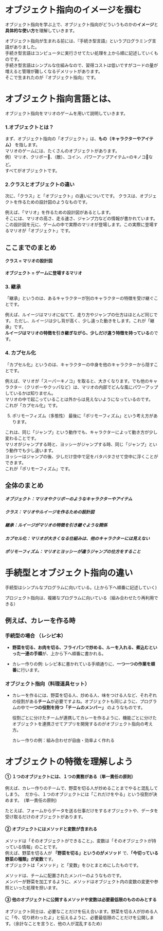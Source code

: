 # オブジェクト指向のイメージを掴む 
オブジェクト指向を学ぶ上で、オブジェクト指向がどういうものかの**イメージ**と**具体的な使い方**を理解していきます。    


オブジェクト指向が生まれる前には、『手続き型言語』というプログラミング言語がありました。  
手続き型言語はコンピュータに実行させてたい処理を上から順に記述していくものです。  
手続き型言語はシンプルな仕組みなので、習得コストは低いですがコードの量が増えると管理が難しくなるデメリットがあります。  
そこで生まれたのが『オブジェクト指向』です。  

# オブジェクト指向言語とは、  

オブジェクト指向をマリオのゲームを用いて説明していきます。  
### 1.オブジェクトとは？  

まず、オブジェクト指向の「オブジェクト」は、**もの（キャラクターやアイテム）** を指します。  
マリオのゲームには、たくさんのオブジェクトがあります。  
例）マリオ、クリボー🌰、（敵）、コイン、パワーアップアイテム⭐️のキノコ🍄など。  
すべてがオブジェクトです。 


### 2.クラスとオブジェクトの違い 

次に、「クラス」と「オブジェクト」の違いについてです。 クラスは、オブジェクトを作るための設計図のようなものです。

例えば、「マリオ」を作るための設計図があるとします。  
そこには、マリオの高さ、走る速さ、ジャンプ力などの情報が書かれています。  
この設計図を元に、ゲームの中で実際のマリオが登場します。この実際に登場するマリオが「オブジェクト」です。 


## ここまでのまとめ
#### クラス = マリオの設計図 

#### オブジェクト = ゲームに登場するマリオ
### 3. 継承
「継承」というのは、あるキャラクターが別のキャラクターの特徴を受け継ぐことです。

例えば、ルイージはマリオに似てて、走り方やジャンプの仕方はほとんど同じです。 
ただし、ルイージは少し背が高く、少し違った動きをします。これが「継承」です。  
**ルイージはマリオの特徴を引き継ぎながら、少しだけ違う特徴を持っている**のです。

### 4. カプセル化
「カプセル化」というのは、キャラクターの中身を他のキャラクターから隠すことです。

例えば、マリオが「スーパーキノコ」を取ると、大きくなります。でも他のキャラクター（クリボーやクッパなど）は、マリオの内部でどんな風にパワーアップしているかは知りません。  
マリオの中で起こっていることは外からは見えないようになっているのです。  
これが「カプセル化」です。

5. ポリモーフィズム（多態性）
最後に「ポリモーフィズム」という考え方があります。

これは、同じ「ジャンプ」という動作でも、キャラクターによって動き方が少し変わることです。  
マリオがジャンプする時と、ヨッシーがジャンプする時、同じ「ジャンプ」という動作でも少し違います。  
ヨッシーはジャンプの後、少しだけ空中で足をバタバタさせて空中に浮くことができます。  
これが「ポリモーフィズム」です。

## 全体のまとめ
##### オブジェクト：マリオやクリボーのようなキャラクターやアイテム  

##### クラス：マリオやルイージを作るための設計図  

##### 継承：ルイージがマリオの特徴を引き継ぐような関係  

##### カプセル化：マリオが大きくなる仕組みは、他のキャラクターには見えない  

##### ポリモーフィズム：マリオとヨッシーが違うジャンプの仕方をすること  


  
# 手続型とオブジェクト指向の違い

手続型はシンプルなプログラムに向いている。(上から下へ順番に記述していく)　 

プロジェクト指向は、複雑なプログラムに向いている（組み合わせたり再利用できる）    

## 例えば、カレーを作る時  
### 手続型の場合 （レシピ本）
- **野菜を切る、お肉を切る、フライパンで炒める、ルーを入れる、煮込むといった一連の手順**が、上から下へ順番に書かれる。
  
 - カレー作りの例: レシピ本に書かれている手順通りに、**一つ一つの作業を順番**に行います。


  ### オブジェクト指向（料理道具セット）
 - カレーを作るには、野菜を切る人、炒める人、味をつける人など、それぞれの役割がある**チーム**が必要ですよね。オブジェクトも同じように、プログラムの中で**一つの役割を持つ「チームのメンバー」** のようなものです。

   役割ごとに分けたチームが連携してカレーを作るように、機能ごとに分けたオブジェクトを連携させてアプリを開発するのがオブジェクト指向の考え方。

     カレー作りの例：組み合わせが自由・効率よく作れる



# オブジェクトの特徴を理解しよう
#### ① １つのオブジェクトには、１つの責務がある（単一責任の原則） 
例えば、カレー作りのチームで、野菜を切る人が炒めることまでやると混乱してしまう。　
だから、１つのオブジェクトには「これだけをやる」という役割が決めます。　(単一責任の原則)

たとえば、フォームからデータを送る仕事だけをするオブジェクトや、データを受け取るだけのオブジェクトがあります。
#### ② オブジェクトにはメソッドと変数が含まれる  　
メソッドは「そのオブジェクトができること」、変数は「そのオブジェクトが持っている情報」のことです。  
例えば、野菜を切る人が **「野菜を切る」というのがメソッド** で、**「今切っている野菜の種類」が変数**です。   
オブジェクトは「メソッド」と「変数」をひとまとめにしたものです。

メソッドは、チームに配置されたメンバーのようなものです。  
メンバーが野菜を加工するように、メソッドはオブジェクト内の変数の変更や参照といった処理を担います。



#### ③ 他のオブジェクトに公開するメソッドや変数は必要最低限のもののみとする  

オブジェクト同士は、必要なことだけを伝え合います。野菜を切る人が炒める人に「今、切り終わったよ」と伝えるように、必要最低限のことだけを公開します。（余計なことを言うと、他の人が混乱するため）



